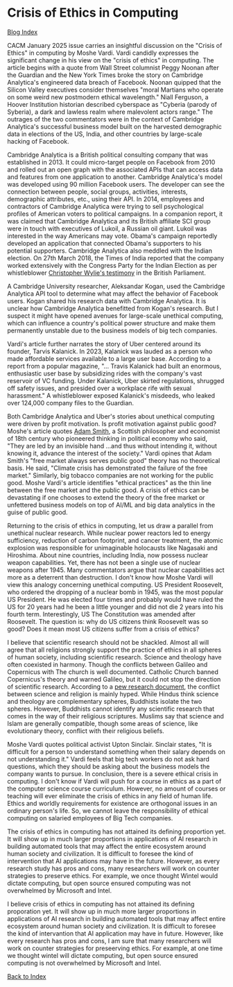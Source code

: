 # Crisis of Ethics in Computing

[Blog Index](../index.md)


CACM January 2025 issue carries an insightful discussion on the "Crisis of Ethics" in computing by Moshe Vardi. Vardi candidly expresses the significant
change in his view on the "crisis of ethics" in computing. The article begins with a quote from Wall Street columnist Peggy Noonan
after the Guardian and the New York Times broke the story on Cambridge Analytica's engineered data breach of Facebook. Noonan quipped that the
Silicon Valley executives consider themselves "moral Martians who operate on some weird new postmodern ethical wavelength." Niall Ferguson,
a Hoover Institution historian described cyberspace as "Cyberia (parody of Syberia), a dark and lawless realm where malevolent actors range." 
The outrages of the two commentators were in the context of Cambridge Analytica's successful business model built on the harvested demographic
data in elections of the US, India, and other countries by large-scale hacking of Facebook.

Cambridge Analytica is a British political consulting company that was established in 2013. It could micro-target people on Facebook from 2010 and rolled out an
open graph with the associated APIs that can access data and features from one application to another. Cambridge Analytica's model was developed using
90 million Facebook users. The developer can see the connection between people, social groups, activities, interests, demographic attributes, etc., using their 
API. In 2014, employees and contractors of Cambridge Analytica were trying to sell psychological profiles of American voters to political campaigns.
In a companion report, it was claimed that Cambridge Analytica and its British affiliate SCI group were in touch with executives of Lukoil,
a Russian oil giant. Lukoil was interested in the way Americans may vote. Obama's campaign reportedly developed an application that connected 
Obama's supporters to his potential supporters. Cambridge Analytica also meddled with the Indian election. On 27th March 2018, the Times of India 
reported that the company worked extensively with the Congress Party for the Indian Election as per whistleblower 
[Christopher Wylie's testimony](https://timesofindia.indiatimes.com/india/whistleblower-names-congress-as-client-of-cambridge-analytica/articleshow/63491689.cmsin) 
in the British Parliament. 

A Cambridge University researcher, Aleksandar Kogan, used the Cambridge Analytica API tool to determine what may affect the behavior of Facebook users. 
Kogan shared his research data with Cambridge Analytica. It is unclear how Cambridge Analytica benefitted from Kogan's research. But I suspect
it might have opened avenues for large-scale unethical computing, which can influence a country's political power structure and make them permanently 
unstable due to the business models of big tech companies.

Vardi's article further narrates the story of Uber centered around its founder, Tarvis Kalanick. In 2023, Kalanick was lauded
as a person who made affordable services available to a large user base. According to a report from a popular magazine, "... Travis Kalanick had built
an enormous, enthusiastic user base by subsidizing rides with the company's vast reservoir of VC funding. Under Kalanick, Uber skirted regulations, 
shrugged off safety issues, and presided over a workplace rife with sexual harassment."  A whistleblower exposed Kalanick's misdeeds, who leaked over 
124,000 company files to the Guardian. 

Both Cambridge Analytica and Uber's stories about unethical computing were driven by profit motivation. Is profit motivation against public good? 
Moshe's article quotes [Adam Smith](https://en.wikipedia.org/wiki/Adam_Smith), a Scottish philosopher and economist of 18th century who pioneered thinking 
in political economy who said, "They are led by an invisible hand ...and thus without intending it, without knowing it, advance the interest of the society."
Vardi opines that Adam Smith's "free market always serves public good" theory has no theoretical basis. He said, "Climate crisis has demonstrated 
the failure of the free market." Similarly, big tobacco companies are not working for the public good. Moshe Vardi's article identifies "ethical
practices" as the thin line between the free market and the public good. A crisis of ethics can be devastating if one chooses to extend the theory of the free 
market or unfettered business models on top of AI/ML and big data analytics in the guise of public good.

Returning to the crisis of ethics in computing, let us draw a parallel from unethical nuclear research. While nuclear power reactors led to 
energy sufficiency, reduction of carbon footprint, and cancer treatment, the atomic explosion was responsible for unimaginable holocausts like Nagasaki and
Hiroshima. About nine countries, including India, now possess nuclear weapon capabilities. Yet, there has not been a single use of nuclear weapons after 1945. 
Many commentators argue that nuclear capabilities act more as a deterrent than destruction. I don't know how Moshe Vardi will view this analogy concerning unethical computing. US President Roosevelt, who ordered the dropping of a nuclear bomb in 1945, was the most popular US President. He was elected 
four times and probably would have ruled the US for 20 years had he been a little younger and did not die 2 years into his fourth term. Interestingly, US 
The Constitution was amended after Roosevelt. The question is: why do US citizens think Roosevelt was so good? Does it mean most US citizens suffer from
a crisis of ethics? 

I believe that scientific research should not be shackled. Almost all will agree that all religions strongly support the practice of ethics in all spheres
of human society, including scientific research. Science and theology have often coexisted in harmony. Though the conflicts between Galileo and Copernicus with
The church is well documented. Catholic Church banned Copernicus's theory and warned Galileo, but it could not stop the direction of scientific research.
According to a [pew research document](https://www.pewresearch.org/science/2020/08/26/on-the-intersection-of-science-and-religion/), the conflict between
science and religion is mainly hyped. While Hindus think science and theology are complementary spheres, Buddhists isolate the two spheres. However, 
Buddhists cannot identify any scientific research that comes in the way of their religious scriptures. Muslims say that science and Islam are generally 
compatible, though some areas of science, like evolutionary theory, conflict with their religious beliefs.  

Moshe Vardi quotes political activist Upton Sinclair. Sinclair states, "It is difficult for a person to understand something when their salary depends on
not understanding it." Vardi feels that big tech workers do not ask hard questions, which they should be asking about the business models 
the company wants to pursue. In conclusion, there is a severe ethical crisis in computing. I don't know if Vardi will push for a course in ethics as
a part of the computer science course curriculum. However, no amount of courses or teaching will ever eliminate the crisis of ethics in any field
of human life. Ethics and worldly requirements for existence are orthogonal issues in an ordinary person's life. So, we cannot leave
the responsibility of ethical computing on salaried employees of Big Tech companies.

The crisis of ethics in computing has not attained its defining proportion yet. It will show up in much larger proportions in applications of 
AI research in building automated tools that may affect the entire ecosystem around human society and civilization. It is difficult to foresee the kind of
intervention that AI applications may have in the future. However, as every research study has pros and cons, many researchers will work on 
counter strategies to preserve ethics. For example, we once thought Wintel would dictate computing, but open source ensured computing was not
overwhelmed by Microsoft and Intel. 


I believe crisis of ethics in computing has not attained its defining proporation yet. It will show up in much more larger proportions in applications of 
AI research in building automated tools that may affect entire ecosystem around human society and civilization. It is difficult to foresee the kind of
intervantion that AI application may have in future. However, like every research has pros and cons, I am sure that many researchers will work on 
counter strategies for preseerving ethics. For example, at one time we thought wintel will dictate computing, but open source ensured computing is not
overwhelmed by Microsoft and Intel. 

[Back to Index](../index.md)

